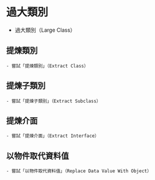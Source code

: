 # 過大類別

- 過大類別（Large Class）

## 提煉類別

    - 嘗試「提煉類別」（Extract Class）

## 提煉子類別

    - 嘗試「提煉子類別」（Extract Subclass）

## 提煉介面

    - 嘗試「提煉介面」（Extract Interface）

## 以物件取代資料值

    - 嘗試「以物件取代資料值」（Replace Data Value With Object）

